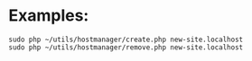 # Examples:

    sudo php ~/utils/hostmanager/create.php new-site.localhost
    sudo php ~/utils/hostmanager/remove.php new-site.localhost

